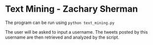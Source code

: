 # Text Mining - Zachary Sherman
The program can be run using `python text_mining.py`  

The user will be asked to input a username. The tweets posted by this username are then retrieved and analyzed by the script.
